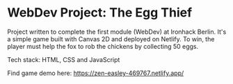 # WebDev Project: The Egg Thief

Project written to complete the first module (WebDev) at Ironhack Berlin. It's a simple game built with Canvas 2D and deployed on Netlify. To win, the player must help the fox to rob the chickens by collecting 50 eggs. 

Tech stack: HTML, CSS and JavaScript

Find game demo here: https://zen-easley-469767.netlify.app/
